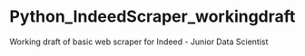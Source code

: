 # Python_IndeedScraper_workingdraft
Working draft of basic web scraper for Indeed - Junior Data Scientist
